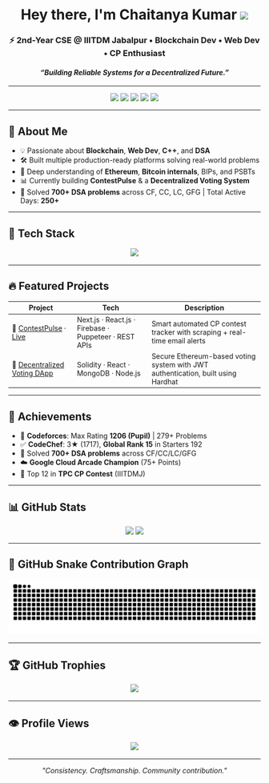 <h1 align="center">Hey there, I'm Chaitanya Kumar <img src="https://media.giphy.com/media/hvRJCLFzcasrR4ia7z/giphy.gif" width="35px"/></h1>

<h3 align="center">⚡ 2nd-Year CSE @ IIITDM Jabalpur • Blockchain Dev • Web Dev • CP Enthusiast</h3>
<h4 align="center"><i>“Building Reliable Systems for a Decentralized Future.”</i></h4>

---

<p align="center">
  <a href="mailto:chaitanya21kr@gmail.com"><img src="https://img.shields.io/badge/-Gmail-D14836?style=for-the-badge&logo=gmail&logoColor=white"/></a>
  <a href="https://www.linkedin.com/in/chaitanya-kumar-071062296/"><img src="https://img.shields.io/badge/-LinkedIn-0A66C2?style=for-the-badge&logo=linkedin&logoColor=white"/></a>
  <a href="https://codeforces.com/profile/chaitanya21kumar"><img src="https://img.shields.io/badge/-Codeforces-1F8ACB?style=for-the-badge&logo=codeforces"/></a>
  <a href="https://chaitanya21kumar.github.io/Portfolio-Website"><img src="https://img.shields.io/badge/-Portfolio-000000?style=for-the-badge&logo=vercel"/></a>
  <a href="https://www.cloudskillsboost.google/public_profiles/c9ba5dfe-c06d-4315-9f98-486ffadafa34"><img src="https://img.shields.io/badge/-Google%20Cloud-4285F4?style=for-the-badge&logo=googlecloud"/></a>
</p>

---

## 🧠 About Me

- 💡 Passionate about **Blockchain**, **Web Dev**, **C++**, and **DSA**
- 🛠️ Built multiple production-ready platforms solving real-world problems
- 🔐 Deep understanding of **Ethereum**, **Bitcoin internals**, BIPs, and PSBTs
- 📊 Currently building **ContestPulse** & a **Decentralized Voting System**
- 🎯 Solved **700+ DSA problems** across CF, CC, LC, GFG | Total Active Days: **250+**

---

## 🧰 Tech Stack

<p align="center">
  <img src="https://skillicons.dev/icons?i=cpp,solidity,python,java,javascript,react,nextjs,nodejs,express,mongodb,postgres,redis,html,css,docker,git,aws,gcp,linux,vscode" />
</p>

---

## 🔥 Featured Projects

| Project | Tech | Description |
|--------|------|-------------|
| 🚀 [ContestPulse](https://github.com/chaitanya21kumar/contestpulse) · [Live](https://contestpulse-chaitanya21kr.netlify.app/) | Next.js · React.js · Firebase · Puppeteer · REST APIs | Smart automated CP contest tracker with scraping + real-time email alerts |
| 🔐 [Decentralized Voting DApp](https://github.com/chaitanya21kumar/decentralised-voting-system) | Solidity · React · MongoDB · Node.js | Secure Ethereum-based voting system with JWT authentication, built using Hardhat |

---

## 🏅 Achievements

- 🧠 **Codeforces**: Max Rating **1206 (Pupil)** | 279+ Problems  
- ✅ **CodeChef**: 3★ (1717), **Global Rank 15** in Starters 192  
- 📘 Solved **700+ DSA problems** across CF/CC/LC/GFG  
- ☁️ **Google Cloud Arcade Champion** (75+ Points)  
- 🥉 Top 12 in **TPC CP Contest** (IIITDMJ)

---

## 📊 GitHub Stats

<p align="center">
  <img src="https://github-readme-stats.vercel.app/api?username=chaitanya21kumar&show_icons=true&theme=tokyonight&count_private=true&hide_border=true&border_radius=10" width="48%" />
  <img src="https://github-readme-streak-stats.herokuapp.com?user=chaitanya21kumar&theme=tokyonight&hide_border=true&border_radius=10" width="48%" />
</p>

---

## 🐍 GitHub Snake Contribution Graph
<p align="center">
  <picture>
    <!-- dark-mode -->
    <source media="(prefers-color-scheme: dark)" srcset="https://raw.githubusercontent.com/chaitanya21kumar/snk/output/snake-dark.svg">
    <!-- light-mode -->
    <img alt="GitHub Snake" src="https://raw.githubusercontent.com/chaitanya21kumar/snk/output/snake-light.svg">
  </picture>
</p>







---

## 🏆 GitHub Trophies

<p align="center">
  <img src="https://github-profile-trophy.vercel.app/?username=chaitanya21kumar&theme=algolia&no-frame=true&column=6&margin-w=8" />
</p>

---

## 👁️ Profile Views

<p align="center">
  <img src="https://komarev.com/ghpvc/?username=chaitanya21kumar&label=PROFILE+VIEWS&color=0e75b6&style=for-the-badge"/>
</p>

---

<p align="center"><i>"Consistency. Craftsmanship. Community contribution."</i></p>
